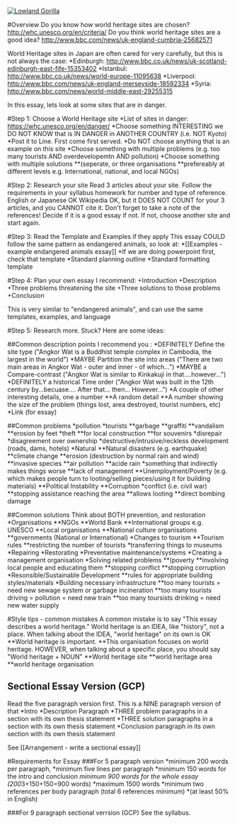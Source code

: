 <a data-flickr-embed="true"  href="https://www.flickr.com/photos/132033298@N04/24266744033/in/photolist-6ByPJY-nrWfju-hHvzaw-CYnpyv-6hw5Qm-8XKAoA-8FjMEq-rohCMs-bhwYUZ-3EJe7D-AqUWBD-npxmd1-4iuCYG-CBf8fb-jeEh2h-4jNZ8d-64q368-e2bh2N-owRfxW-ayn6Sx-8M7kMt-bsozc6-rG9Sof-qNY3Dv-6txAnH-vphQjW-4YtQe-oxnK7j-8FjNc7-h3M7NV-jbRcfY-n22sCP-9prGMa-9D3HK5-8ak2zG-7XvWZ5-nxRsGo-8FgANg-aVBLVt-bhwYBc-bhwYNV-sX4t6G-r5wkjb-8M7iBc-qqkLHp-ayn78Z-tm5x9k-8Zpq58-8MVKpC-73yPF1" title="Lowland Gorilla"><img src="https://farm2.staticflickr.com/1465/24266744033_376c38cb0d_n.jpg" alt="Lowland Gorilla"></a>

#Overview
Do you know how world heritage sites are chosen? http://whc.unesco.org/en/criteria/
Do you think world heritage sites are a good idea? http://www.bbc.com/news/uk-england-cumbria-25682571

World Heritage sites in Japan are often cared for very carefully, but this is not always the case:
*Edinburgh: http://www.bbc.co.uk/news/uk-scotland-edinburgh-east-fife-15353402
*Istanbul: http://www.bbc.co.uk/news/world-europe-11095638
*Liverpool: http://www.bbc.com/news/uk-england-merseyside-18592334
*Syria: http://www.bbc.com/news/world-middle-east-29255315

In this essay, lets look at some sites that are in danger. 

#Step 1: Choose a World Heritage site
*List of sites in danger: https://whc.unesco.org/en/danger/
*Choose something INTERESTING we DO NOT KNOW that is IN DANGER in ANOTHER COUNTRY (i.e. NOT Kyoto)
*Post it to Line. First come first served.
*Do NOT choose anything that is an example on this site
*Choose something with multiple problems (e.g. too many tourists AND overdevelopemtn AND pollution)
*Choose something with multiple solutions 
**(seperate, or three organisations
**prefereably at different levels e.g. International, national, and local NGOs)

#Step 2: Research your site
Read 3 articles about your site. 
Follow the requirements in your syllabus homework for number and type of reference. 
English or Japanese OK
Wikipedia OK, but it DOES NOT COUNT for your 3 articles, and you CANNOT cite it. 
<red>Don't forget to take a note of the references!</red>
Decide if it is a good essay if not. If not, choose another site and start again. 

#Step 3: Read the Template and Examples if they apply
This essay COULD follow the same pattern as endangered animals, so look at:
*[[Examples - example endangered animals essay]]
*If we are doing powerpoint first, check that template
*Standard planning outline
*Standard formatting template

#Step 4: Plan your own essay
I recommend:
+Introduction
+Description
+Three problems threatening the site
+Three solutions to those problems
+Conclusion

This is very similar to "endangered animals", and can use the same templates, examples, and language

#Step 5: Research more. 
Stuck? Here are some ideas:

##Common description points
I recommend you :
*DEFINITELY Define the site type ("Angkor Wat is a Buddhist temple complex in Cambodia, the largest in the world")
*MAYBE Partition the site into areas ("There are two main areas in Angkor Wat - outer and inner - of which...")
*MAYBE a Compare-contrast ("Angkor Wat is similar to Kinkakuji in that....however...")
*DEFINITELY a historical Time order ("Angkor Wat was built in the 12th century by...becuase.... After that... then... However...")
*A couple of other interesting details, one a number
**A random detail
**A number showing the size of the problem (things lost, area destroyed, tourist numbers, etc)
*Link (for essay)

##Common problems
*pollution
*tourists
**garbage
**graffiti
**vandalism
**erosion by feet
*theft 
**for local construction
**for souvenirs
*disrepair 
*disagreement over ownership
*destructive/intrusive/reckless development (roads, dams, hotels)
*Natural 
**Natural disasters (e.g. earthquake)
**climate change
**erosion (destruction by normal rain and wind)
**invasive species
**air pollution
**acide rain
*something that indirectly makes things worse
**lack of management
**Unemployment/Poverty (e.g. which makes people turn to looting/selling pieces/using it for building materials)
**Political Instability
**Corruption
*conflict (i.e. civil war) 
**stopping assistance reaching the area
**allows looting
**direct bombing damage


##Common solutions
Think about BOTH prevention, and restoration
*Organisations
**NGOs
**World Bank
**International groups e.g. UNESCO
**Local organisations
**National culture organisations 
**governments (National or International)
*Changes to tourism
**Tourism rules
**restricting the number of tourists
*transferring things to museums
*Repairing
*Restorating
*Preventative maintenance/systems
*Creating a management organisation
*Solving related problems 
**(poverty
**involving local people and educating them
**stopping conflict
**stopping corruption
*Resonsible/Sustainable Development
**rules for appropriate building styles/materials 
*Building necessary infrastructure
**too many tourists = need new sewage system or garbage incineration
**too many tourists driving = pollution = need new train
**too many toursists drinking = need new water supply



#Style tips - common mistakes
A common mistake is to say "This essay describes a world heritage."
World heritage is an IDEA, like "history", not a place.
When talking about the IDEA, "world heritage" on its own is OK
**World heritage is important.
**This organisation focuses on world heritage. 
HOWEVER, when talking about a specific place, you should say "World heritage + NOUN" 
**World heritage site
**world heritage area
**world heritage organisation


## Sectional Essay Version (GCP)
Read the five paragraph version first. This is a NINE paragraph version of that
*Intro
*Description Paragraph
*THREE problem paragraphs in a section with its own thesis statement
*THREE solution paragraphs in a section with its own thesis statement
*Conclusion paragraph in its own section with its own thesis statement

See [[Arrangement - write a sectional essay]]

#Requirements for Essay
###For 5 paragraph version
*minimum 200 words per paragraph,
*minimum five lines per paragraph
*minimum 150 words for the intro and conclusion
*minimum 900 words for the whole essay (200*3+150+150=900 words)
*maximum 1500 words
*minimum two references per body paragraph (total 6 references minimum)
*(at least 50% in English)

###For 9 paragraph sectional verrsion (GCP)
See the syllabus.
